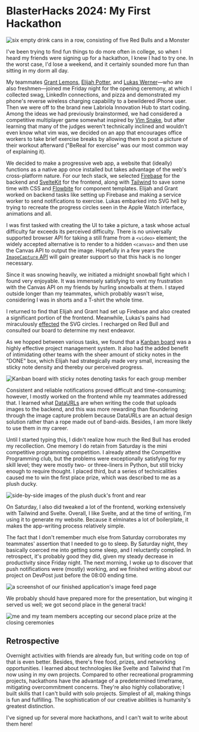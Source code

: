 # BlasterHacks 2024: My First Hackathon

![six empty drink cans in a row, consisting of five Red Bulls and a Monster](/blog/images/blasterhacks-2024/fuel.jpg "My total caffeine consumption over the 36 hours at BlasterHacks.")

I've been trying to find fun things to do more often in college, so when I heard my friends were signing up for a hackathon, I knew I had to try one. In the worst case, I'd lose a weekend, and it certainly sounded more fun than sitting in my dorm all day.

My teammates [Grant Lemons](https://grantlemons.com/), [Elijah Potter](https://elijahpotter.dev/), and [Lukas Werner](https://lukaswerner.com/)—who are also freshmen—joined me Friday night for the opening ceremony, at which I collected swag, LinkedIn connections, and pizza and demonstrated my phone's reverse wireless charging capability to a bewildered iPhone user. Then we were off to the brand new Labriola Innovation Hub to start coding. Among the ideas we had previously brainstormed, we had considered a competitive multiplayer game somewhat inspired by [Vim Snake](https://vimsnake.com/), but after learning that many of the judges weren't technically inclined and wouldn't even know what vim was, we decided on an app that encourages office workers to take brief exercise breaks by allowing them to post a picture of their workout afterward ("BeReal for exercise" was our most common way of explaining it).

We decided to make a progressive web app, a website that (ideally) functions as a native app once installed but takes advantage of the web's cross-platform nature. For our tech stack, we selected [Firebase](https://firebase.google.com/) for the backend and [SvelteKit](https://kit.svelte.dev/) for the frontend, along with [Tailwind](https://tailwindcss.com/) to save some time with CSS and [Flowbite](https://flowbite-svelte.com/) for component templates. Elijah and Grant worked on backend tasks like setting up Firebase and making a service worker to send notifications to exercise. Lukas embarked into SVG hell by trying to recreate the progress circles seen in the Apple Watch interface, animations and all.

I was first tasked with creating the UI to take a picture, a task whose actual difficulty far exceeds its perceived difficulty. There is no universally supported browser API for taking a still frame from a `<video>` element; the widely accepted alternative is to render to a hidden `<canvas>` and then use the Canvas API to output the image. Hopefully in a few years the [`ImageCapture` API](https://developer.mozilla.org/en-US/docs/Web/API/ImageCapture) will gain greater support so that this hack is no longer necessary.

Since it was snowing heavily, we initiated a midnight snowball fight which I found very enjoyable. It was immensely satisfying to vent my frustration with the Canvas API on my friends by hurling snowballs at them. I stayed outside longer than my teammates, which probably wasn't wise, considering I was in shorts and a T-shirt the whole time.

I returned to find that Elijah and Grant had set up Firebase and also created a significant portion of the frontend. Meanwhile, Lukas's pains had miraculously [effected](https://xkcd.com/326/) the SVG circles. I recharged on Red Bull and consulted our board to determine my next endeavor.

As we hopped between various tasks, we found that a [Kanban board](https://en.wikipedia.org/wiki/Kanban_board) was a highly effective project management system. It also had the added benefit of intimidating other teams with the sheer amount of sticky notes in the "DONE" box, which Elijah had strategically made very small, increasing the sticky note density and thereby our perceived progress.

![Kanban board with sticky notes denoting tasks for each group member](/blog/images/blasterhacks-2024/kanban.jpg "By the end of the hackathon, our Kanban board made us look extremely productive.")

Consistent and reliable notifications proved difficult and time-consuming; however, I mostly worked on the frontend while my teammates addressed that. I learned what [DataURLs](https://developer.mozilla.org/en-US/docs/Web/HTTP/Basics_of_HTTP/Data_URLs) are when writing the code that uploads images to the backend, and this was more rewarding than floundering through the image capture problem because DataURLs are an actual design solution rather than a rope made out of band-aids. Besides, I am more likely to use them in my career.

Until I started typing this, I didn't realize how much the Red Bull has eroded my recollection. One memory I do retain from Saturday is the mini competitive programming competition. I already attend the Competitive Programming club, but the problems were exceptionally satisfying for my skill level; they were mostly two- or three-liners in Python, but still tricky enough to require thought. I placed third, but a series of technicalities caused me to win the first place prize, which was described to me as a plush ducky.

![side-by-side images of the plush duck's front and rear](/blog/images/blasterhacks-2024/ducks.jpg "I am unsure which side of the duck I prefer.")

On Saturday, I also did tweaked a lot of the frontend, working extensively with Tailwind and Svelte. Overall, I like Svelte, and at the time of writing, I'm using it to generate my website. Because it elminates a lot of boilerplate, it makes the app-writing process relatively simple.

The fact that I don't remember much else from Saturday corroborates my teammates' assertion that I needed to go to sleep. By Saturday night, they basically coerced me into getting some sleep, and I reluctantly complied. In retrospect, it's probably good they did, given my steady decrease in productivity since Friday night. The next morning, I woke up to discover that push notifications were (mostly) working, and we finished writing about our project on DevPost just before the 08:00 ending time.

![a screenshot of our finished application's image feed page](/blog/images/blasterhacks-2024/blasterhacks_screenshot.png "The feed page of our finished app.")

We probably should have prepared more for the presentation, but winging it served us well; we got second place in the general track!

![me and my team members accepting our second place prize at the closing ceremonies](/blog/images/blasterhacks-2024/secondplace.jpg "We all won bluetooth speakers! From left to right: me (Byron), Grant, Lukas, Elijah.")

## Retrospective

Overnight activities with friends are already fun, but writing code on top of that is even better. Besides, there's free food, prizes, and networking opportunities. I learned about technologies like Svelte and Tailwind that I'm now using in my own projects. Compared to other recreational programming projects, hackathons have the advantage of a predetermined timeframe, mitigating overcommitment concerns. They're also highly collaborative; I built skills that I can't build with solo projects. Simplest of all, making things is fun and fulfilling. The sophistication of our creative abilities is humanity's greatest distinction.

I've signed up for several more hackathons, and I can't wait to write about them here!
